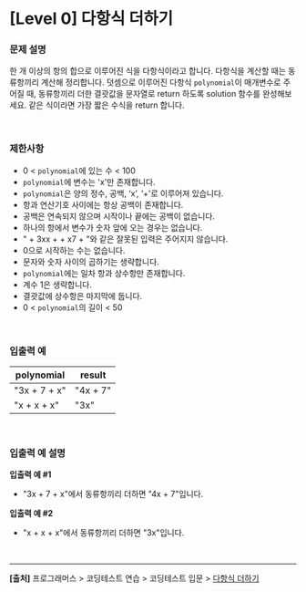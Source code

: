 # [Level 0] 다항식 더하기

### 문제 설명
한 개 이상의 항의 합으로 이루어진 식을 다항식이라고 합니다. 다항식을 계산할 때는 동류항끼리 계산해 정리합니다. 덧셈으로 이루어진 다항식 `polynomial`이 매개변수로 주어질 때, 동류항끼리 더한 결괏값을 문자열로 return 하도록 solution 함수를 완성해보세요. 같은 식이라면 가장 짧은 수식을 return 합니다.

<br>

### 제한사항
* 0 < `polynomial`에 있는 수 < 100
* `polynomial`에 변수는 'x'만 존재합니다.
* `polynomial`은 양의 정수, 공백, ‘x’, ‘+'로 이루어져 있습니다.
* 항과 연산기호 사이에는 항상 공백이 존재합니다.
* 공백은 연속되지 않으며 시작이나 끝에는 공백이 없습니다.
* 하나의 항에서 변수가 숫자 앞에 오는 경우는 없습니다.
* " + 3xx + + x7 + "와 같은 잘못된 입력은 주어지지 않습니다.
* 0으로 시작하는 수는 없습니다.
* 문자와 숫자 사이의 곱하기는 생략합니다.
* `polynomial`에는 일차 항과 상수항만 존재합니다.
* 계수 1은 생략합니다.
* 결괏값에 상수항은 마지막에 둡니다.
* 0 < `polynomial`의 길이 < 50

<br>

### 입출력 예
|polynomial|result|
|----------|------|
|"3x + 7 + x"|"4x + 7"|
|"x + x + x"|"3x"|

<br>

### 입출력 예 설명
**입출력 예 #1**
* "3x + 7 + x"에서 동류항끼리 더하면 "4x + 7"입니다.

**입출력 예 #2**
* "x + x + x"에서 동류항끼리 더하면 "3x"입니다.

<br>

---
**[출처]** 프로그래머스 > 코딩테스트 연습 > 코딩테스트 입문 > [다항식 더하기](https://school.programmers.co.kr/learn/courses/30/lessons/120863)